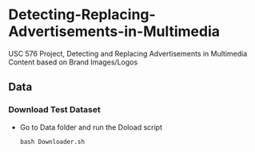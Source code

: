# Detecting-Replacing-Advertisements-in-Multimedia
USC 576 Project, Detecting and Replacing Advertisements in Multimedia Content based on Brand Images/Logos

## Data
### Download Test Dataset
* Go to Data folder and run the Doload script
  ``` 
  bash Downloader.sh
  ```
